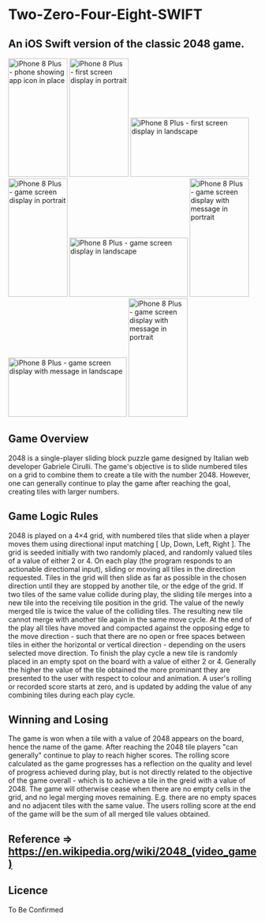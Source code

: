 # Two-Zero-Four-Eight-SWIFT
## An iOS Swift version of the classic 2048 game.

<img src="game-app-icon-port-2048.png" alt="iPhone 8 Plus - phone showing app icon in place" width="120" height="240">
<img src="game-main-port-2048.png" alt="iPhone 8 Plus - first screen display in portrait" width="120" height="240">
<img src="game-main-land-2048.png" alt="iPhone 8 Plus - first screen display in landscape" width="240" height="120">
<img src="game-port-2048.png" alt="iPhone 8 Plus - game screen display in portrait" width="120" height="240">
<img src="game-land-2048.png" alt="iPhone 8 Plus - game screen display in landscape" width="240" height="120">
<img src="game-with-mesg-port-2048.png" alt="iPhone 8 Plus - game screen display with message in portrait" width="120" height="240">
<img src="game-with-mesg-land-2048.png" alt="iPhone 8 Plus - game screen display with message in landscape" width="240" height="120">
<img src="game-with-mesg2-port-2048.png" alt="iPhone 8 Plus - game screen display with message in portrait" width="120" height="240">


## Game Overview

2048 is a single-player sliding block puzzle game designed by Italian web developer Gabriele Cirulli. 
The game's objective is to slide numbered tiles on a grid to combine them to create a tile with the number 2048. 
However, one can generally continue to play the game after reaching the goal, creating tiles with larger numbers.


## Game Logic Rules

2048 is played on a 4×4 grid, with numbered tiles that slide when a player moves them using directional input matching [ Up, Down, Left, Right ].
The grid is seeded initially with two randomly placed, and randomly valued tiles of a value of either 2 or 4.
On each play (the program responds to an actionable directiomal input), sliding or moving all tiles in the direction requested. Tiles in the grid will then slide as far as possible in the chosen direction until they are stopped by another tile, or the edge of the grid. 
If two tiles of the same value collide during play, the sliding tile merges into a new tile into the receiving tile position in the grid.
The value of the newly merged tile is twice the value of the colliding tiles. The resulting new tile cannot merge with another tile again in the same move cycle. At the end of the play all tiles have moved and compacted against the opposing edge to the move direction - such that there are no open or free spaces between tiles in either the horizontal or vertical direction - depending on the users selected move direction. To finish the play cycle a new tile is randomly placed in an empty spot on the board with a value of either 2 or 4. 
Generally the higher the value of the tile obtained the more prominant they are presented to the user with respect to colour and animation.
A user's rolling or recorded score starts at zero, and is updated by adding the value of any combining tiles during each play cycle. 


## Winning and Losing

The game is won when a tile with a value of 2048 appears on the board, hence the name of the game.
After reaching the 2048 tile players "can generally" continue to play to reach higher scores.  The rolling score calculated as the game progresses has a reflection on the quality and level of progress achieved during play, but is not directly related to the objective of the game overall - which is to achieve a tile in the greid with a value of 2048. 
The game will otherwise cease when there are no empty cells in the grid, and no legal merging moves remaining. E.g. there are no empty spaces and no adjacent tiles with the same value.
The users rolling score at the end of the game will be the sum of all merged tile values obtained.


## Reference => https://en.wikipedia.org/wiki/2048_(video_game)

## Licence
To Be Confirmed
